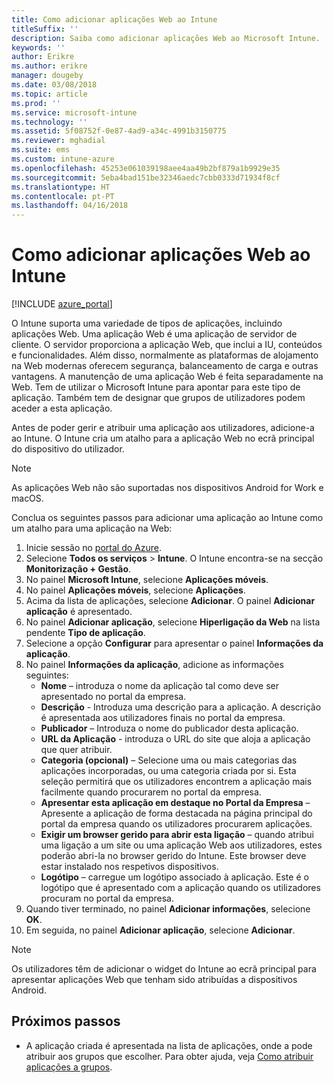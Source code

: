 ```yaml
---
title: Como adicionar aplicações Web ao Intune
titleSuffix: ''
description: Saiba como adicionar aplicações Web ao Microsoft Intune.
keywords: ''
author: Erikre
ms.author: erikre
manager: dougeby
ms.date: 03/08/2018
ms.topic: article
ms.prod: ''
ms.service: microsoft-intune
ms.technology: ''
ms.assetid: 5f08752f-0e87-4ad9-a34c-4991b3150775
ms.reviewer: mghadial
ms.suite: ems
ms.custom: intune-azure
ms.openlocfilehash: 45253e061039198aee4aa49b2bf879a1b9929e35
ms.sourcegitcommit: 5eba4bad151be32346aedc7cbb0333d71934f8cf
ms.translationtype: HT
ms.contentlocale: pt-PT
ms.lasthandoff: 04/16/2018
---
```

# <a name="how-to-add-web-apps-to-microsoft-intune"></a>Como adicionar aplicações Web ao Intune

[!INCLUDE [azure_portal](./includes/azure_portal.md)]

O Intune suporta uma variedade de tipos de aplicações, incluindo aplicações Web. Uma aplicação Web é uma aplicação de servidor de cliente. O servidor proporciona a aplicação Web, que inclui a IU, conteúdos e funcionalidades. Além disso, normalmente as plataformas de alojamento na Web modernas oferecem segurança, balanceamento de carga e outras vantagens. A manutenção de uma aplicação Web é feita separadamente na Web. Tem de utilizar o Microsoft Intune para apontar para este tipo de aplicação. Também tem de designar que grupos de utilizadores podem aceder a esta aplicação. 

Antes de poder gerir e atribuir uma aplicação aos utilizadores, adicione-a ao Intune. O Intune cria um atalho para a aplicação Web no ecrã principal do dispositivo do utilizador.

> [!Note]
> As aplicações Web não são suportadas nos dispositivos Android for Work e macOS.

Conclua os seguintes passos para adicionar uma aplicação ao Intune como um atalho para uma aplicação na Web:

1. Inicie sessão no [portal do Azure](https://portal.azure.com).
2. Selecione **Todos os serviços** > **Intune**. O Intune encontra-se na secção **Monitorização + Gestão**.
3. No painel **Microsoft Intune**, selecione **Aplicações móveis**.
4. No painel **Aplicações móveis**, selecione **Aplicações**.
5. Acima da lista de aplicações, selecione **Adicionar**. O painel **Adicionar aplicação** é apresentado.
6. No painel **Adicionar aplicação**, selecione **Hiperligação da Web** na lista pendente **Tipo de aplicação**.
7. Selecione a opção **Configurar** para apresentar o painel **Informações da aplicação**.
8. No painel **Informações da aplicação**, adicione as informações seguintes:
    - **Nome** – introduza o nome da aplicação tal como deve ser apresentado no portal da empresa.
    - **Descrição** - Introduza uma descrição para a aplicação. A descrição é apresentada aos utilizadores finais no portal da empresa.
    - **Publicador** – Introduza o nome do publicador desta aplicação.
    - **URL da Aplicação** - introduza o URL do site que aloja a aplicação que quer atribuir.
    - **Categoria (opcional)** – Selecione uma ou mais categorias das aplicações incorporadas, ou uma categoria criada por si. Esta seleção permitirá que os utilizadores encontrem a aplicação mais facilmente quando procurarem no portal da empresa.
    - **Apresentar esta aplicação em destaque no Portal da Empresa** – Apresente a aplicação de forma destacada na página principal do portal da empresa quando os utilizadores procurarem aplicações.
    - **Exigir um browser gerido para abrir esta ligação** – quando atribui uma ligação a um site ou uma aplicação Web aos utilizadores, estes poderão abri-la no browser gerido do Intune. Este browser deve estar instalado nos respetivos dispositivos.
    - **Logótipo** – carregue um logótipo associado à aplicação. Este é o logótipo que é apresentado com a aplicação quando os utilizadores procuram no portal da empresa.
9. Quando tiver terminado, no painel **Adicionar informações**, selecione **OK**.
10. Em seguida, no painel **Adicionar aplicação**, selecione **Adicionar**.

> [!Note]
> Os utilizadores têm de adicionar o widget do Intune ao ecrã principal para apresentar aplicações Web que tenham sido atribuídas a dispositivos Android.

## <a name="next-steps"></a>Próximos passos

- A aplicação criada é apresentada na lista de aplicações, onde a pode atribuir aos grupos que escolher. Para obter ajuda, veja [Como atribuir aplicações a grupos](apps-deploy.md).